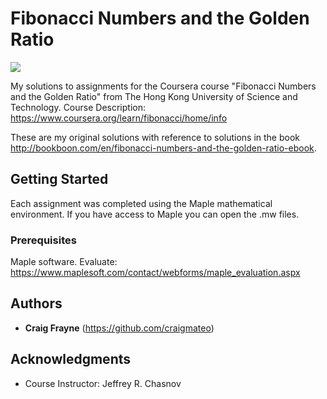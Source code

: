 # Fibonacci Numbers and the Golden Ratio

![](https://d3njjcbhbojbot.cloudfront.net/api/utilities/v1/imageproxy/https://s3.amazonaws.com/coursera-course-photos/32/df703883534667bbdd3dcc783ac2aa/fibonacci-logo-900.png?auto=format%2Ccompress&dpr=1&w=330&h=330&fit=fill&q=25)

My solutions to assignments for the Coursera course "Fibonacci Numbers and the Golden Ratio" from The Hong Kong University of Science and Technology. 
Course Description: https://www.coursera.org/learn/fibonacci/home/info

These are my original solutions with reference to solutions in the book http://bookboon.com/en/fibonacci-numbers-and-the-golden-ratio-ebook.

## Getting Started

Each assignment was completed using the Maple mathematical environment. If you have access to Maple you can open the .mw files.

### Prerequisites

Maple software. Evaluate: https://www.maplesoft.com/contact/webforms/maple_evaluation.aspx

## Authors

* **Craig Frayne** (https://github.com/craigmateo)

## Acknowledgments

* Course Instructor: Jeffrey R. Chasnov